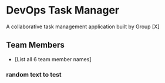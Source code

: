 # DevOps Task Manager
A collaborative task management application built by Group [X]

## Team Members
- [List all 6 team member names]

### random text to test